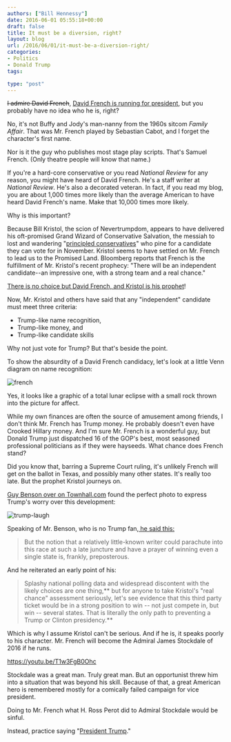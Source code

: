 ```yaml
---
authors: ["Bill Hennessy"]
date: 2016-06-01 05:55:18+00:00
draft: false
title: It must be a diversion, right?
layout: blog
url: /2016/06/01/it-must-be-a-diversion-right/
categories:
- Politics
- Donald Trump
tags:

type: "post"
---
```


<del>I admire David French</del>, [David French is running for president](https://www.thegatewaypundit.com/2016/06/bill-kristols-3rd-party-candidate-white/), but you probably have no idea who he is, right?

No, it's not Buffy and Jody's man-nanny from the 1960s sitcom _Family Affair_. That was Mr. French played by Sebastian Cabot, and I forget the character's first name.

Nor is it the guy who publishes most stage play scripts. That's Samuel French. (Only theatre people will know that name.)

If you're a hard-core conservative or you read _National Review_ for any reason, you might have heard of David French. He's a staff writer at _National Review_. He's also a decorated veteran. In fact, if you read my blog, you are about 1,000 times more likely than the average American to have heard David French's name. Make that 10,000 times more likely.

Why is this important?

Because Bill Kristol, the scion of Nevertrumpdom, appears to have delivered his oft-promised Grand Wizard of Conservative Salvation, the messiah to lost and wandering "[principled conservatives](https://hennessysview.com/2016/05/14/how-conservatives-abandoned-principles-over-trump/)" who pine for a candidate they can vote for in November. Kristol seems to have settled on Mr. French to lead us to the Promised Land. Bloomberg reports that French is the fulfillment of Mr. Kristol's recent prophecy: "There will be an independent candidate--an impressive one, with a strong team and a real chance."

[There is no choice but David French, and Kristol is his prophet](https://www.bloomberg.com/politics/articles/2016-05-31/kristol-eyes-conservative-lawyer-for-independent-presidential-run)!

Now, Mr. Kristol and others have said that any "independent" candidate must meet three criteria:




* Trump-like name recognition,
* Trump-like money, and
* Trump-like candidate skills


Why not just vote for Trump? But that's beside the point.

To show the absurdity of a David French candidacy, let's look at a little Venn diagram on name recognition:

![french](https://hennessysview.com/wp-content/uploads/2016/06/french-1.jpg)


Yes, it looks like a graphic of a total lunar eclipse with a small rock thrown into the picture for affect.

While my own finances are often the source of amusement among friends, I don't think Mr. French has Trump money. He probably doesn't even have Crooked Hillary money. And I'm sure Mr. French is a wonderful guy, but Donald Trump just dispatched 16 of the GOP's best, most seasoned professional politicians as if they were hayseeds. What chance does French stand?

Did you know that, barring a Supreme Court ruling, it's unlikely French will get on the ballot in Texas, and possibly many other states. It's really too late. But the prophet Kristol journeys on.

[Guy Benson over on Townhall.com](https://townhall.com/tipsheet/guybenson/2016/05/31/breaking-bill-kristols-third-party-candidate-isconservative-writer-david-french-n2171656) found the perfect photo to express Trump's worry over this development:

![trump-laugh](https://hennessysview.com/wp-content/uploads/2016/06/trump-laugh.jpg)


Speaking of Mr. Benson, who is no Trump fan,[ he said this:](https://townhall.com/tipsheet/guybenson/2016/05/31/breaking-bill-kristols-third-party-candidate-isconservative-writer-david-french-n2171656)



> But the notion that a relatively little-known writer could parachute into this race at such a late juncture and have a prayer of winning even a single state is, frankly, preposterous.



And he reiterated an early point of his:



> Splashy national polling data and widespread discontent with the likely choices are one thing,** but for anyone to take Kristol's "real chance" assessment seriously, let's see evidence that this third party ticket would be in a strong position to win -- not just compete in, but win -- several states. That is literally the only path to preventing a Trump or Clinton presidency.**



Which is why I assume Kristol can't be serious. And if he is, it speaks poorly to his character. Mr. French will become the Admiral James Stockdale of 2016 if he runs.

https://youtu.be/T1w3FgB0Ohc

Stockdale was a great man. Truly great man. But an opportunist threw him into a situation that was beyond his skill. Because of that, a great American hero is remembered mostly for a comically failed campaign for vice president.

Doing to Mr. French what H. Ross Perot did to Admiral Stockdale would be sinful.

Instead, practice saying "[President Trump](https://hennessysview.com/2016/05/16/president-trump/)."
